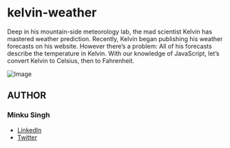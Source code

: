 # kelvin-weather
Deep in his mountain-side meteorology lab, the mad scientist Kelvin has mastered weather prediction. Recently, Kelvin began publishing his weather forecasts on his website. However there’s a problem: All of his forecasts describe the temperature in Kelvin. With our knowledge of JavaScript, let’s convert Kelvin to Celsius, then to Fahrenheit.


![Image](https://camo.githubusercontent.com/6df85e875c9d39ff43e5b2b187b3521593acfa1e2ab87e792e517150ffac5d08/68747470733a2f2f73332e616d617a6f6e6177732e636f6d2f636f6465636164656d792d636f6e74656e742f70726f6a656374732f696e74726f64756374696f6e2d746f2d6a6176617363726970742f6c6561726e2d6a6176617363726970742d696e74726f64756374696f6e2f6b656c76696e2d776561746865722f4b656c76696e2b546865726d6f6d65746572732e737667)

## AUTHOR

### Minku Singh
 - [LinkedIn](https://www.linkedin.com/in/minku-singh-2943a51a5/)
 - [Twitter](https://twitter.com/minkusingh_)
